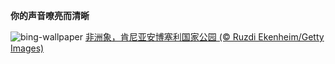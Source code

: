 
**你的声音嘹亮而清晰**

![bing-wallpaper](https://www.bing.com/th?id=OHR.ElephantsAmboseli_ZH-CN7596989061_1920x1080.jpg)
[非洲象，肯尼亚安博塞利国家公园 (© Ruzdi Ekenheim/Getty Images)](https://www.bing.com/search?q=%E4%B8%96%E7%95%8C%E5%A4%A7%E8%B1%A1%E6%97%A5&amp;form=hpcapt&amp;mkt=zh-cn)
  